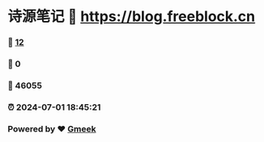 # 诗源笔记 :link: https://blog.freeblock.cn 
### :page_facing_up: [12](https://blog.freeblock.cn/tag.html) 
### :speech_balloon: 0 
### :hibiscus: 46055 
### :alarm_clock: 2024-07-01 18:45:21 
### Powered by :heart: [Gmeek](https://github.com/Meekdai/Gmeek)
